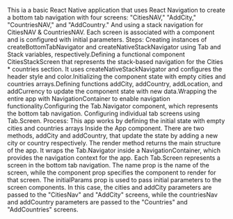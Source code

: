 
This ia a basic React Native application that uses React Navigation to create a bottom tab navigation with four screens: "CitiesNAV," "AddCity," "CountriesNAV," and "AddCountry." And using a stack navigation for CitiesNAV  & CountriesNAV. Each screen is associated with a component and is configured with initial parameters.
Steps:
Creating instances of createBottomTabNavigator and createNativeStackNavigator using Tab and Stack variables, respectively.Defining a functional component CitiesStackScreen that represents the stack-based navigation for the Cities * countries section. It uses createNativeStackNavigator and configures the header style and color.Initializing the component state with empty cities and countries arrays.Defining functions addCity, addCountry, addLocation, and addCurrency to update the component state with new data.Wrapping the entire app with NavigationContainer to enable navigation functionality.Configuring the Tab.Navigator component, which represents the bottom tab navigation.
Configuring individual tab screens using Tab.Screen. 
Process:
This app works by defining the initial state with empty cities and countries arrays Inside the App component. There are two methods, addCity and addCountry, that update the state by adding a new city or country respectively. The render method returns the main structure of the app. It wraps the Tab.Navigator inside a NavigationContainer, which provides the navigation context for the app. Each Tab.Screen represents a screen in the bottom tab navigation. The name prop is the name of the screen, while the component prop specifies the component to render for that screen. The initialParams prop is used to pass initial parameters to the screen components. In this case, the cities and addCity parameters are passed to the "CitiesNav" and "AddCity" screens, while the countriesNav and addCountry parameters are passed to the "Countries" and "AddCountries" screens.

